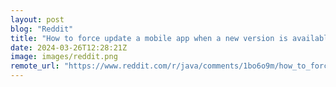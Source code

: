 ```yaml
---
layout: post
blog: "Reddit"
title: "How to force update a mobile app when a new version is available?"
date: 2024-03-26T12:28:21Z
image: images/reddit.png
remote_url: "https://www.reddit.com/r/java/comments/1bo6o9m/how_to_force_update_a_mobile_app_when_a_new/"
---
```


